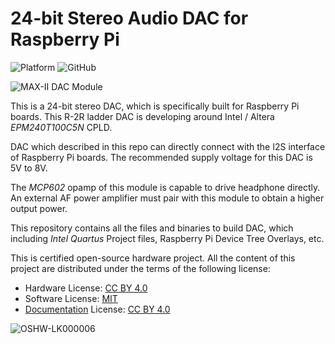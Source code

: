 # 24-bit Stereo Audio DAC for Raspberry Pi
![Platform](https://img.shields.io/badge/platform-MAX--II-red)
![GitHub](https://img.shields.io/github/license/dilshan/max2-audio-dac)

![MAX-II DAC Module](https://raw.githubusercontent.com/wiki/dilshan/max2-audio-dac/DSCN1155P-720p.JPG)

This is a 24-bit stereo DAC, which is specifically built for Raspberry Pi boards. This R-2R ladder DAC is developing around Intel / Altera *EPM240T100C5N* CPLD.

DAC which described in this repo can directly connect with the I2S interface of Raspberry Pi boards. The recommended supply voltage for this DAC is 5V to 8V.

The *MCP602* opamp of this module is capable to drive headphone directly. An external AF power amplifier must pair with this module to obtain a higher output power.

This repository contains all the files and binaries to build DAC, which including *Intel Quartus* Project files, Raspberry Pi Device Tree Overlays, etc.

This is certified open-source hardware project. All the content of this project are distributed under the terms of the following license:

-   Hardware License: [CC BY 4.0](https://creativecommons.org/licenses/by/4.0/)
-   Software License: [MIT](https://github.com/dilshan/max2-audio-dac/blob/master/LICENSE)
-   [Documentation](https://github.com/dilshan/max2-audio-dac/wiki) License: [CC BY 4.0](https://creativecommons.org/licenses/by/4.0/)

![OSHW-LK000006](https://raw.githubusercontent.com/dilshan/max2-audio-dac/master/OSHW_LK000006.png)
